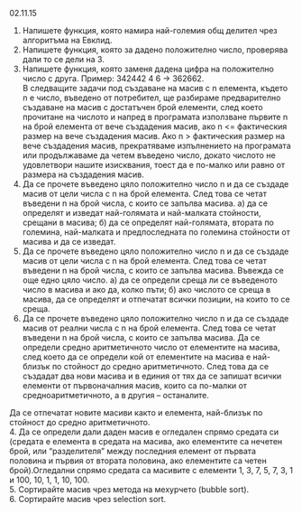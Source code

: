 ﻿02.11.15
﻿<br>
1. Напишете функция, която намира най-големия общ делител чрез алгоритъма на Евклид.
﻿<br>
2. Напишете функция, която за дадено положително число, проверява дали то се дели на 3.
 ﻿<br>
3. Напишете функция, която заменя дадена цифра на положително число с друга. Пример: 342442 4 6 -> 362662.
﻿<br>
В следващите задачи под създаване на масив с n елемента, където n е число, въведено от потребител, ще разбираме предварително създаване на масив с достатъчен брой елементи, след което прочитане на числото и напред в програмата използване първите n на брой елемента от вече създадения масив, ако n <= фактическия размер на вече създадения масив. Ако n > фактическия размер на вече създадения масив, прекратяваме изпълнението на програмата или продължаваме да четем въведено число, докато числото не удовлетвори нашите изисквания, тоест да е по-малко или равно от размера на създадения масив.
﻿<br>
1. Да се прочете въведено цяло положително число n и да се създаде масив от цели числа с n на брой елемента. След това се четат въведени n на брой числа, с които се запълва масива.
а) да се определят и изведат най-голямата и най-малката стойности, срещани в масива;
б) да се определят най-голямата, втората по големина, най-малката и предпоследната по големина стойности от масива и да се изведат.
﻿<br>
2. Да се прочете въведено цяло положително число n и да се създаде масив от цели числа с n на брой елемента. След това се четат въведени n на брой числа, с които се запълва масива. Въвежда се още едно цяло число.
а) да се определи среща ли се въведеното число в масива и ако да, колко пъти;
б) ако числото се среща в масива, да се определят и отпечатат всички позиции, на които то се среща.
﻿<br>
3. Да се прочете въведено цяло положително число n и да се създаде масив от реални числа с n на брой елемента. След това се четат въведени n на брой числа, с които се запълва масива. Да се определи средно аритметичното число от елементите на масива, след което да се определи кой от елементите на масива е най-близък по стойност до средно аритметичното. След това да се създадат два нови масива и в единия от тях да се запишат всички елементи от първоначалния масив, които са по-малки от средноаритметичното, а в другия – останалите.

Да се отпечатат новите масиви както и елемента, най-близък по стойност до средно аритметичното.
﻿<br>
4. Да се определи дали даден масив е огледален спрямо средата си (средата е елемента в средата на масива, ако елементите са нечетен брой, или “разделителя” между последния елемент от първата половина
и първия от втората половина, ако елементите са четен брой).Огледални спрямо средата са масивите с елементи 1, 3, 7, 5, 7, 3, 1 и 100, 10, 1, 1, 10, 100.
﻿<br>
5. Сортирайте масив чрез метода на мехурчето (bubble sort).
﻿<br>
6. Сортирайте масив чрез selection sort.
